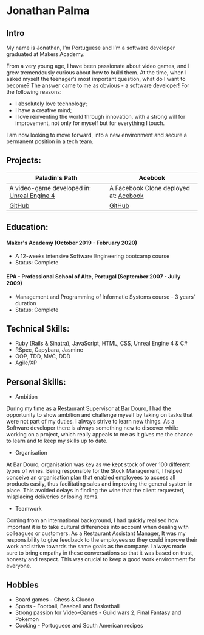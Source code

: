 # Jonathan Palma
## Intro

My name is Jonathan, I’m Portuguese and I’m a software developer graduated at Makers Academy.

From a very young age, I have been passionate about video games, and I grew tremendously curious about how to build them. At the time, when I asked myself the teenager’s most important question, what do I want to become? The answer came to me as obvious - a software developer! For the following reasons:
* I absolutely love technology; 
* I have a creative mind;
* I love reinventing the world through innovation, with a strong will for improvement, not only for myself but for everything I touch.

I am now looking to move forward, into a new environment and secure a permanent position in a tech team.
 
## Projects:
 
| Paladin's Path |    Acebook    | 
| --------------- | --------------- |
|A video-game developed in: [Unreal Engine 4](https://www.unrealengine.com/en-US/industry/games) |A Facebook Clone deployed at: [Acebook](http://acebook-irrelevant-pests.herokuapp.com) |
|[GitHub](https://github.com/BenSheridanEdwards/Makers_Final_Project_Paladins_Path) |[GitHub](https://github.com/ffgi-es/acebook_irrelevant_pests) |
 
## Education:
 
#### Maker's Academy (October 2019 - February 2020) 
* A 12-weeks intensive Software Engineering bootcamp course
* Status: Complete
 
#### EPA - Professional School of Alte, Portugal (September 2007 - Jully 2009)
* Management and Programming of Informatic Systems course - 3 years' duration
* Status: Complete
 
## Technical Skills:
 
* Ruby (Rails & Sinatra), JavaScript, HTML, CSS, Unreal Engine 4 & C#
* RSpec, Capybara, Jasmine
* OOP, TDD, MVC, DDD
* Agile/XP
 
## Personal Skills:
 
* Ambition
 
During my time as a Restaurant Supervisor at Bar Douro, I had the opportunity to show ambition and challenge myself by taking on tasks that were not part of my duties. I always strive to learn new things. As a Software developer there is always something new to discover while working on a project, which really appeals to me as it gives me the chance to learn and to keep my skills up to date.
 
* Organisation
 
At Bar Douro, organisation was key as we kept stock of over 100 different types of wines. Being responsible for the Stock Management, I helped conceive an organisation plan that enabled employees to access all products easily, thus facilitating sales and improving the general system in place. This avoided delays in finding the wine that the client requested, misplacing deliveries or losing items.
 
* Teamwork
 
Coming from an international background, I had quickly realised how important it is to take cultural differences into account when dealing with colleagues or customers. As a Restaurant Assistant Manager, It was my responsibility to give feedback to the employees so they could improve their work and strive towards the same goals as the company. I always made sure to bring empathy in these conversations so that it was based on trust, honesty and respect. This was crucial to keep a good work environment for everyone.
 
## Hobbies

* Board games - Chess & Cluedo
* Sports - Football, Baseball and Basketball
* Strong passion for Video-Games - Guild wars 2, Final Fantasy and Pokemon
* Cooking - Portuguese and South American recipes
